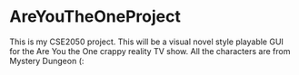 # AreYouTheOneProject
 This is my CSE2050 project.
 This will be a visual novel style playable GUI for the Are You the One crappy reality TV show.
 All the characters are from Mystery Dungeon (:
